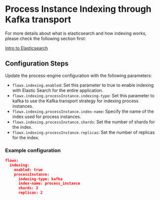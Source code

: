 # Process Instance Indexing through Kafka transport

For more details about what is elasticsearch and how indexing works, please check the following section first:

[Intro to Elasticsearch](../../platform-overview/frameworks-and-standards/event-driven-architecture-frameworks/intro-to-elasticsearch)

## Configuration Steps

Update the process-engine configuration with the following parameters:

* `flowx.indexing.enabled`: Set this parameter to true to enable indexing with Elastic Search for the entire application.
* `flowx.indexing.processInstance.indexing-type`: Set this parameter to kafka to use the Kafka transport strategy for indexing process instances.
* `flowx.indexing.processInstance.index-name`: Specify the name of the index used for process instances.
* `flowx.indexing.processInstance.shards`: Set the number of shards for the index.
* `flowx.indexing.processInstance.replicas`: Set the number of replicas for the index.

### Example configuration

```json
flowx:
  indexing:
    enabled: true
    processInstance:
      indexing-type: kafka
      index-name: process_instance
      shards: 2
      replicas: 2
```